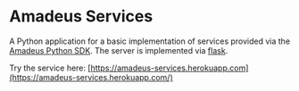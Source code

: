# Amadeus Services

A Python application for a basic implementation of services provided via the [Amadeus Python SDK](https://github.com/amadeus4dev/amadeus-python).
The server is implemented via [flask](https://flask.palletsprojects.com/en/2.0.x/).

Try the service here: [https://amadeus-services.herokuapp.com](https://amadeus-services.herokuapp.com/)